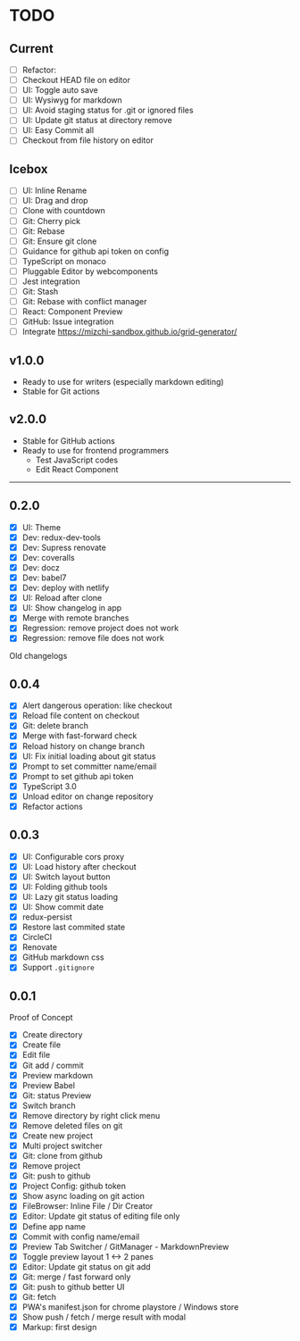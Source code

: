 # TODO

## Current

- [ ] Refactor:
- [ ] Checkout HEAD file on editor
- [ ] UI: Toggle auto save
- [ ] UI: Wysiwyg for markdown
- [ ] UI: Avoid staging status for .git or ignored files
- [ ] UI: Update git status at directory remove
- [ ] UI: Easy Commit all
- [ ] Checkout from file history on editor

## Icebox

- [ ] UI: Inline Rename
- [ ] UI: Drag and drop
- [ ] Clone with countdown
- [ ] Git: Cherry pick
- [ ] Git: Rebase
- [ ] Git: Ensure git clone
- [ ] Guidance for github api token on config
- [ ] TypeScript on monaco
- [ ] Pluggable Editor by webcomponents
- [ ] Jest integration
- [ ] Git: Stash
- [ ] Git: Rebase with conflict manager
- [ ] React: Component Preview
- [ ] GitHub: Issue integration
- [ ] Integrate https://mizchi-sandbox.github.io/grid-generator/

## v1.0.0

- Ready to use for writers (especially markdown editing)
- Stable for Git actions

## v2.0.0

- Stable for GitHub actions
- Ready to use for frontend programmers
  - Test JavaScript codes
  - Edit React Component

---

## 0.2.0

- [x] UI: Theme
- [x] Dev: redux-dev-tools
- [x] Dev: Supress renovate
- [x] Dev: coveralls
- [x] Dev: docz
- [x] Dev: babel7
- [x] Dev: deploy with netlify
- [x] UI: Reload after clone
- [x] UI: Show changelog in app
- [x] Merge with remote branches
- [x] Regression: remove project does not work
- [x] Regression: remove file does not work

Old changelogs

## 0.0.4

- [x] Alert dangerous operation: like checkout
- [x] Reload file content on checkout
- [x] Git: delete branch
- [x] Merge with fast-forward check
- [x] Reload history on change branch
- [x] UI: Fix initial loading about git status
- [x] Prompt to set committer name/email
- [x] Prompt to set github api token
- [x] TypeScript 3.0
- [x] Unload editor on change repository
- [x] Refactor actions

## 0.0.3

- [x] UI: Configurable cors proxy
- [x] UI: Load history after checkout
- [x] UI: Switch layout button
- [x] UI: Folding github tools
- [x] UI: Lazy git status loading
- [x] UI: Show commit date
- [x] redux-persist
- [x] Restore last commited state
- [x] CircleCI
- [x] Renovate
- [x] GitHub markdown css
- [x] Support `.gitignore`

## 0.0.1

Proof of Concept

- [x] Create directory
- [x] Create file
- [x] Edit file
- [x] Git add / commit
- [x] Preview markdown
- [x] Preview Babel
- [x] Git: status Preview
- [x] Switch branch
- [x] Remove directory by right click menu
- [x] Remove deleted files on git
- [x] Create new project
- [x] Multi project switcher
- [x] Git: clone from github
- [x] Remove project
- [x] Git: push to github
- [x] Project Config: github token
- [x] Show async loading on git action
- [x] FileBrowser: Inline File / Dir Creator
- [x] Editor: Update git status of editing file only
- [x] Define app name
- [x] Commit with config name/email
- [x] Preview Tab Switcher / GitManager - MarkdownPreview
- [x] Toggle preview layout 1 <-> 2 panes
- [x] Editor: Update git status on git add
- [x] Git: merge / fast forward only
- [x] Git: push to github better UI
- [x] Git: fetch
- [x] PWA's manifest.json for chrome playstore / Windows store
- [x] Show push / fetch / merge result with modal
- [x] Markup: first design

